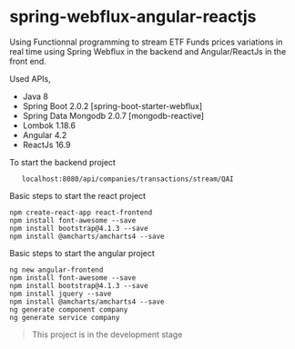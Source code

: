 spring-webflux-angular-reactjs
==========================

Using Functionnal programming to stream ETF Funds prices variations in real time using Spring Webflux in the backend and Angular/ReactJs in the front end.

Used APIs,

- Java 8
- Spring Boot 2.0.2 [spring-boot-starter-webflux]
- Spring Data Mongodb 2.0.7 [mongodb-reactive]
- Lombok 1.18.6
- Angular 4.2
- ReactJs 16.9


To start the backend project 
``` 
   localhost:8080/api/companies/transactions/stream/QAI
```

Basic steps to start the react project 

``` 
npm create-react-app react-frontend
npm install font-awesome --save
npm install bootstrap@4.1.3 --save
npm install @amcharts/amcharts4 --save
```




Basic steps to start the angular project 

``` 
ng new angular-frontend
npm install font-awesome --save
npm install bootstrap@4.1.3 --save
npm install jquery --save
npm install @amcharts/amcharts4 --save
ng generate component company
ng generate service company

```

> This project is in the development stage

